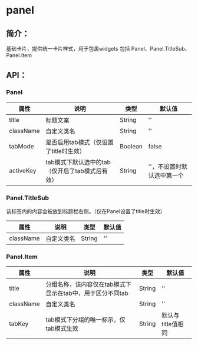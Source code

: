 # panel

## 简介：
基础卡片，提供统一卡片样式，用于包裹widgets
包括 Panel、Panel.TitleSub、Panel.Item

## API：

### Panel

| 属性        | 说明                           | 类型      | 默认值            |
| --------- | ---------------------------- | ------- | -------------- |
| title     | 标题文案                         | String  | ''             |
| className | 自定义类名                        | String  | ''             |
| tabMode   | 是否启用tab模式（仅设置了title时生效）      | Boolean | false          |
| activeKey | tab模式下默认选中的tab（仅开启了tab模式后有效） | String  | ''，不设置时默认选中第一个 |

### Panel.TitleSub

该标签内的内容会被放到标题栏右侧。（仅在Panel设置了title时生效）

| 属性        | 说明    | 类型     | 默认值  |
| --------- | ----- | ------ | ---- |
| className | 自定义类名 | String | ''   |

### Panel.Item

| 属性        | 说明                                | 类型     | 默认值         |
| --------- | --------------------------------- | ------ | ----------- |
| title     | 分组名称，该内容仅在tab模式下显示在tab中，用于区分不同tab | String | ''          |
| className | 自定义类名                             | String | ''          |
| tabKey    | tab模式下分组的唯一标示，仅tab模式生效            | String | 默认与title值相同 |